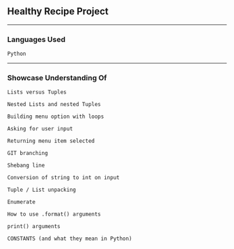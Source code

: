 ## Healthy Recipe Project

---
### Languages Used
`Python`

---
### Showcase Understanding Of
`Lists versus Tuples`

`Nested Lists and nested Tuples`

`Building menu option with loops`

`Asking for user input`

`Returning menu item selected`

`GIT branching`

`Shebang line`

`Conversion of string to int on input`

`Tuple / List unpacking`

`Enumerate`

`How to use .format() arguments`

`print() arguments`

`CONSTANTS (and what they mean in Python)`